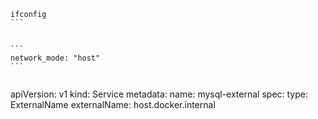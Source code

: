 

````
ifconfig
```


```
network_mode: "host"
```


````
apiVersion: v1
kind: Service
metadata:
  name: mysql-external
spec:
  type: ExternalName
  externalName: host.docker.internal

```